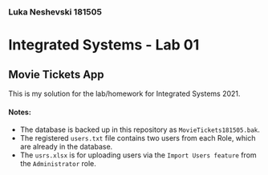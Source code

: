 ### Luka Neshevski 181505
# Integrated Systems - Lab 01
## Movie Tickets App

This is my solution for the lab/homework for Integrated Systems 2021.

#### Notes:
- The database is backed up in this repository as `MovieTickets181505.bak`.
- The registered `users.txt` file contains two users from each Role, which are already in the database.
- The `usrs.xlsx` is for uploading users via the `Import Users feature` from the `Administrator` role.
